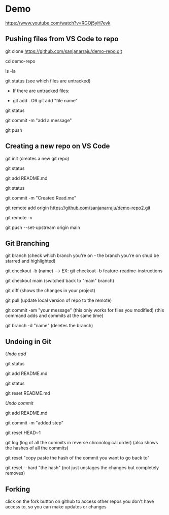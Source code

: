 # Demo
https://www.youtube.com/watch?v=RGOj5yH7evk

## Pushing files from VS Code to repo
git clone https://github.com/sanjanarraju/demo-repo.git

cd demo-repo

ls -la

git status (see which files are untracked)

  - If there are untracked files:
    
  - git add .    OR      git add "file name"
    
git status

git commit -m "add a message"

git push


## Creating a new repo on VS Code

git init  (creates a new git repo)

git status

git add README.md

git status

git commit -m "Created Read.me"

git remote add origin https://github.com/sanjanarraju/demo-repo2.git

git remote -v

git push --set-upstream origin main


## Git Branching
git branch  (check which branch you're on - the branch you're on shud be starred and highlighted)

git checkout -b (name) --> EX: git checkout -b feature-readme-instructions

git checkout main  (switched back to "main" branch)

git diff     (shows the changes in your project)

git pull    (update local version of repo to the remote)

git commit -am "your message"    (this only works for files you modified)  (this command adds and commits at the same time)

git branch -d "name"    (deletes the branch)


## Undoing in Git

_Undo add_

git status

git add README.md

git status

git reset README.md

_Undo commit_

git add README.md

git commit -m "added step"

git reset HEAD~1

git log   (log of all the commits in reverse chronological order) (also shows the hashes of all the commits)

git reset "copy paste the hash of the commit you want to go back to"

git reset --hard "the hash"   (not just unstages the changes but completely removes)

## Forking

click on the fork button on github to access other repos you don't have access to, so you can make updates or changes





